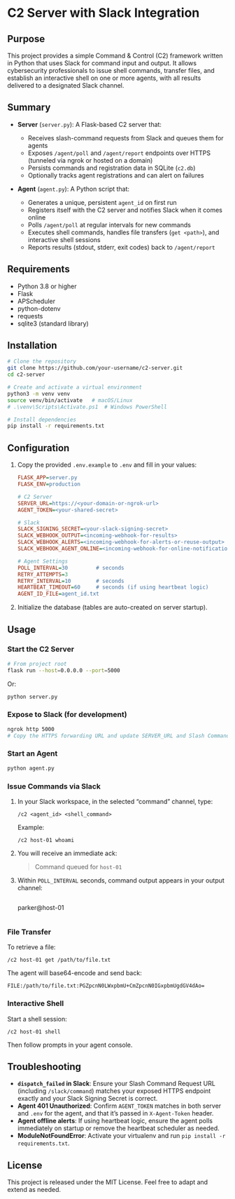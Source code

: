 # C2 Server with Slack Integration

## Purpose

This project provides a simple Command & Control (C2) framework written in Python that uses Slack for command input and output. It allows cybersecurity professionals to issue shell commands, transfer files, and establish an interactive shell on one or more agents, with all results delivered to a designated Slack channel.

## Summary

* **Server** (`server.py`): A Flask-based C2 server that:

  * Receives slash-command requests from Slack and queues them for agents
  * Exposes `/agent/poll` and `/agent/report` endpoints over HTTPS (tunneled via ngrok or hosted on a domain)
  * Persists commands and registration data in SQLite (`c2.db`)
  * Optionally tracks agent registrations and can alert on failures

* **Agent** (`agent.py`): A Python script that:

  * Generates a unique, persistent `agent_id` on first run
  * Registers itself with the C2 server and notifies Slack when it comes online
  * Polls `/agent/poll` at regular intervals for new commands
  * Executes shell commands, handles file transfers (`get <path>`), and interactive shell sessions
  * Reports results (stdout, stderr, exit codes) back to `/agent/report`

## Requirements

* Python 3.8 or higher
* Flask
* APScheduler
* python-dotenv
* requests
* sqlite3 (standard library)

## Installation

```bash
# Clone the repository
git clone https://github.com/your-username/c2-server.git
cd c2-server

# Create and activate a virtual environment
python3 -m venv venv
source venv/bin/activate   # macOS/Linux
# .\venv\Scripts\Activate.ps1  # Windows PowerShell

# Install dependencies
pip install -r requirements.txt
```

## Configuration

1. Copy the provided `.env.example` to `.env` and fill in your values:

   ```ini
   FLASK_APP=server.py
   FLASK_ENV=production

   # C2 Server
   SERVER_URL=https://<your-domain-or-ngrok-url>
   AGENT_TOKEN=<your-shared-secret>

   # Slack
   SLACK_SIGNING_SECRET=<your-slack-signing-secret>
   SLACK_WEBHOOK_OUTPUT=<incoming-webhook-for-results>
   SLACK_WEBHOOK_ALERTS=<incoming-webhook-for-alerts-or-reuse-output>
   SLACK_WEBHOOK_AGENT_ONLINE=<incoming-webhook-for-online-notifications>

   # Agent Settings
   POLL_INTERVAL=30         # seconds
   RETRY_ATTEMPTS=3
   RETRY_INTERVAL=10        # seconds
   HEARTBEAT_TIMEOUT=60     # seconds (if using heartbeat logic)
   AGENT_ID_FILE=agent_id.txt
   ```
2. Initialize the database (tables are auto-created on server startup).

## Usage

### Start the C2 Server

```bash
# From project root
flask run --host=0.0.0.0 --port=5000
```

Or:

```bash
python server.py
```

### Expose to Slack (for development)

```bash
ngrok http 5000
# Copy the HTTPS forwarding URL and update SERVER_URL and Slash Command Request URL
```

### Start an Agent

```bash
python agent.py
```

### Issue Commands via Slack

1. In your Slack workspace, in the selected “command” channel, type:

   ```text
   /c2 <agent_id> <shell_command>
   ```

   Example:

   ```text
   /c2 host-01 whoami
   ```
2. You will receive an immediate ack:

   > Command queued for `host-01`
3. Within `POLL_INTERVAL` seconds, command output appears in your output channel:

   ```
   ```

   parker\@host-01

   ```
   ```

### File Transfer

To retrieve a file:

```text
/c2 host-01 get /path/to/file.txt
```

The agent will base64-encode and send back:

```
FILE:/path/to/file.txt:PGZpcnN0LWxpbmU+CmZpcnN0IGxpbmUgdGV4dAo=
```

### Interactive Shell

Start a shell session:

```text
/c2 host-01 shell
```

Then follow prompts in your agent console.

## Troubleshooting

* **`dispatch_failed` in Slack**: Ensure your Slash Command Request URL (including `/slack/command`) matches your exposed HTTPS endpoint exactly and your Slack Signing Secret is correct.
* **Agent 401 Unauthorized**: Confirm `AGENT_TOKEN` matches in both server and `.env` for the agent, and that it’s passed in `X-Agent-Token` header.
* **Agent offline alerts**: If using heartbeat logic, ensure the agent polls immediately on startup or remove the heartbeat scheduler as needed.
* **ModuleNotFoundError**: Activate your virtualenv and run `pip install -r requirements.txt`.

## License

This project is released under the MIT License. Feel free to adapt and extend as needed.
